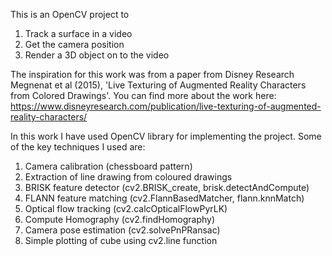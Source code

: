 This is an OpenCV project to
1. Track a surface in a video
2. Get the camera position
3. Render a 3D object on to the video

The inspiration for this work was from a paper from Disney Research Megnenat et al (2015), 'Live Texturing of Augmented Reality Characters from Colored Drawings'. You can find more about the work here: https://www.disneyresearch.com/publication/live-texturing-of-augmented-reality-characters/

In this work I have used OpenCV library for implementing the project. Some of the key techniques I used are:
1. Camera calibration (chessboard pattern)
2. Extraction of line drawing from coloured drawings
3. BRISK feature detector (cv2.BRISK_create, brisk.detectAndCompute)
4. FLANN feature matching (cv2.FlannBasedMatcher, flann.knnMatch)
5. Optical flow tracking (cv2.calcOpticalFlowPyrLK)
6. Compute Homography (cv2.findHomography)
7. Camera pose estimation (cv2.solvePnPRansac)
8. Simple plotting of cube using cv2.line function
